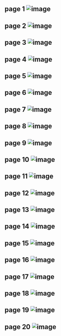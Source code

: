 page 1
![image](https://user-images.githubusercontent.com/130117169/235330148-49e6c60b-d090-45b7-9115-539a30bdedcb.png)
---
page 2
![image](https://user-images.githubusercontent.com/130117169/235330162-b96843bc-9fd2-4999-9797-5fcd39e67fef.png)
---
page 3
![image](https://user-images.githubusercontent.com/130117169/235330168-f4658401-c40f-4e53-b97f-6b6d0f047f43.png)
---
page 4
![image](https://user-images.githubusercontent.com/130117169/235330177-1d7dec4e-dfc0-4355-a722-e50c8259b6f4.png)
---
page 5
![image](https://user-images.githubusercontent.com/130117169/235330183-a91bb68c-1369-452b-af5e-9a5d151a9162.png)
---
page 6
![image](https://user-images.githubusercontent.com/130117169/235330194-aedb977b-a7cb-48e4-9a54-f6930b6d7e98.png)
---
page 7
![image](https://user-images.githubusercontent.com/130117169/235330200-016e81e6-5c8f-40e0-944f-ecd538ff17fe.png)
---
page 8
![image](https://user-images.githubusercontent.com/130117169/235330205-728bac8e-482f-4bd3-8fc3-00b67a207339.png)
---
page 9
![image](https://user-images.githubusercontent.com/130117169/235330215-19dcc761-15a9-4a90-b1c8-b52305709661.png)
---
page 10
![image](https://user-images.githubusercontent.com/130117169/235330221-8bd752ad-cffe-4223-85f2-918948378c22.png)
---
page 11
![image](https://user-images.githubusercontent.com/130117169/235330248-16cb193a-bda1-476a-89f5-4f438ca981fb.png)
---
page 12
![image](https://user-images.githubusercontent.com/130117169/235330256-6dcf7591-7a5f-470f-869d-557bb103e91d.png)
---
page 13
![image](https://user-images.githubusercontent.com/130117169/235330264-fe3e2d3c-8180-4931-9028-7f726575b7bb.png)
---
page 14
![image](https://user-images.githubusercontent.com/130117169/235330275-f8168bb8-d910-4577-a3b6-dce3b0580734.png)
---
page 15
![image](https://user-images.githubusercontent.com/130117169/235330283-eff8afac-0e89-49ab-a344-64eae00b848b.png)
---
page 16
![image](https://user-images.githubusercontent.com/130117169/235330288-582b2f7c-506d-4bec-8bbd-95a275f7f7ec.png)
---
page 17
![image](https://user-images.githubusercontent.com/130117169/235330295-a7e51de2-6c6b-47bf-aba2-2134eadf980c.png)
---
page 18
![image](https://user-images.githubusercontent.com/130117169/235330306-8b64d4f5-c5b3-4c79-9d7c-3999c841daa1.png)
---
page 19
![image](https://user-images.githubusercontent.com/130117169/235330316-79e548d9-6d59-4050-9ded-2304238a3f2b.png)
---
page 20
![image](https://user-images.githubusercontent.com/130117169/235330325-85a06b71-756c-4885-8fb5-a25209c3ddd4.png)
---


